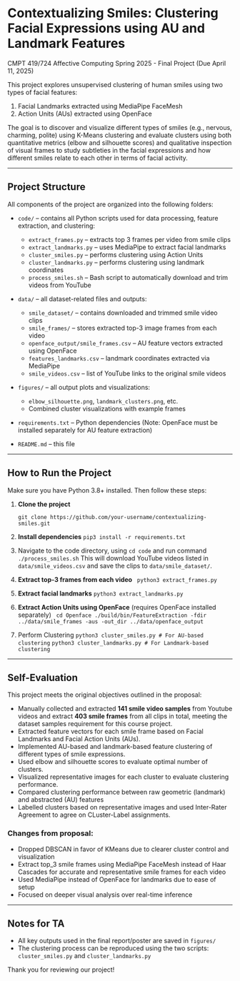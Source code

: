 # Contextualizing Smiles: Clustering Facial Expressions using AU and Landmark Features
CMPT 419/724 Affective Computing Spring 2025 - Final Project (Due April 11, 2025)

This project explores unsupervised clustering of human smiles using two types of facial features:
1. Facial Landmarks extracted using MediaPipe FaceMesh
2. Action Units (AUs) extracted using OpenFace

The goal is to discover and visualize different types of smiles (e.g., nervous, charming, polite) using K-Means clustering and evaluate clusters using both quantitative metrics (elbow and silhouette scores) and qualitative inspection of visual frames to study subtleties in the facial expressions and how different smiles relate to each other in terms of facial activity.

---

## Project Structure

All components of the project are organized into the following folders:

- `code/` – contains all Python scripts used for data processing, feature extraction, and clustering:
  - `extract_frames.py` – extracts top 3 frames per video from smile clips
  - `extract_landmarks.py` – uses MediaPipe to extract facial landmarks
  - `cluster_smiles.py` – performs clustering using Action Units
  - `cluster_landmarks.py` – performs clustering using landmark coordinates
  - `process_smiles.sh` – Bash script to automatically download and trim videos from YouTube

- `data/` – all dataset-related files and outputs:
  - `smile_dataset/` – contains downloaded and trimmed smile video clips
  - `smile_frames/` – stores extracted top-3 image frames from each video
  - `openface_output/smile_frames.csv` – AU feature vectors extracted using OpenFace
  - `features_landmarks.csv` – landmark coordinates extracted via MediaPipe
  - `smile_videos.csv` – list of YouTube links to the original smile videos

- `figures/` – all output plots and visualizations:
  - `elbow_silhouette.png`, `landmark_clusters.png`, etc.
  - Combined cluster visualizations with example frames

- `requirements.txt` – Python dependencies (Note: OpenFace must be installed separately for AU feature extraction)

- `README.md` – this file

---

## How to Run the Project

Make sure you have Python 3.8+ installed. Then follow these steps:

1. **Clone the project**

   ```git clone https://github.com/your-username/contextualizing-smiles.git```

2. **Install dependencies**
   ```pip3 install -r requirements.txt```
3. Navigate to the code directory, using ```cd code``` and run command ```./process_smiles.sh``` This will download YouTube videos listed in `data/smile_videos.csv` and save the clips to `data/smile_dataset/`.
4. **Extract top-3 frames from each video**
   ``` python3 extract_frames.py```
5. **Extract facial landmarks**
   ```python3 extract_landmarks.py```
6. **Extract Action Units using OpenFace**
(requires OpenFace installed separately)
``` cd Openface ./build/bin/FeatureExtraction -fdir ../data/smile_frames -aus -out_dir ../data/openface_output```
7. Perform Clustering
   ```python3 cluster_smiles.py # For AU-based clustering```
   ```python3 cluster_landmarks.py # For Landmark-based clustering```
---
## Self-Evaluation

This project meets the original objectives outlined in the proposal:

- Manually collected and extracted **141 smile video samples** from Youtube videos and extract **403 smile frames** from all clips in total, meeting the dataset samples requirement for this course project.
- Extracted feature vectors for each smile frame based on Facial Landmarks and Facial Action Units (AUs).
- Implemented AU-based and landmark-based feature clustering of different types of smile expressions.
- Used elbow and silhouette scores to evaluate optimal number of clusters.
- Visualized representative images for each cluster to evaluate clustering performance.
- Compared clustering performance between raw geometric (landmark) and abstracted (AU) features
- Labelled clusters based on representative images and used Inter-Rater Agreement to agree on CLuster-Label assignments. 

### Changes from proposal:
- Dropped DBSCAN in favor of KMeans due to clearer cluster control and visualization
- Extract top_3 smile frames using MediaPipe FaceMesh instead of Haar Cascades for accurate and representative smile frames for each video
- Used MediaPipe instead of OpenFace for landmarks due to ease of setup
- Focused on deeper visual analysis over real-time inference

---
## Notes for TA

- All key outputs used in the final report/poster are saved in `figures/`
- The clustering process can be reproduced using the two scripts: `cluster_smiles.py` and `cluster_landmarks.py`

Thank you for reviewing our project!
